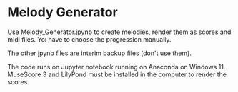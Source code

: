 # Melody Generator
Use Melody_Generator.jpynb to create melodies, render them as scores and midi files. Yoı have to choose the progression manually.

The other jpynb files are interim backup files (don't use them).

The code runs on Jupyter notebook running on Anaconda on Windows 11. MuseScore 3 and LilyPond must be installed in the computer to render the scores.
